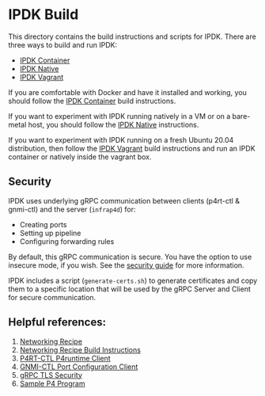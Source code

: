 # IPDK Build

This directory contains the build instructions and scripts for IPDK. There are
three ways to build and run IPDK:

* [IPDK Container](README_DOCKER.md)
* [IPDK Native](README_NATIVE.md)
* [IPDK Vagrant](README_VAGRANT.md)

If you are comfortable with Docker and have it installed and working, you
should follow the [IPDK Container](README_DOCKER.md) build instructions.

If you want to experiment with IPDK running natively in a VM or on a bare-metal
host, you should follow the [IPDK Native](README_NATIVE.md) instructions.

If you want to experiment with IPDK running on a fresh Ubuntu 20.04 distribution,
then follow the [IPDK Vagrant](README_VAGRANT.md) build instructions and run an
IPDK container or natively inside the vagrant box.

## Security

IPDK uses underlying gRPC communication between clients (p4rt-ctl & gnmi-ctl)
and the server (`infrap4d`) for:

  - Creating ports
  - Setting up pipeline
  - Configuring forwarding rules

By default, this gRPC communication is secure. You have the option to use
insecure mode, if you wish. See the 
[security guide](https://github.com/ipdk-io/networking-recipe/blob/main/docs/guides/security-guide.md)
for more information.

IPDK includes a script (`generate-certs.sh`) to generate certificates and copy
them to a specific location that will be used by the gRPC Server and Client for
secure communication.

## Helpful references:

1. [Networking Recipe](https://github.com/ipdk-io/networking-recipe/blob/main/README.md)
2. [Networking Recipe Build Instructions](https://github.com/ipdk-io/networking-recipe/blob/main/docs/guides/dpdk-guide.md)
3. [P4RT-CTL P4runtime Client](https://github.com/ipdk-io/networking-recipe/blob/main/docs/clients/p4rt-ctl.rst)
4. [GNMI-CTL Port Configuration Client](https://github.com/ipdk-io/networking-recipe/blob/main/docs/clients/gnmi-ctl.rst)
5. [gRPC TLS Security](https://github.com/ipdk-io/networking-recipe/blob/main/docs/guides/security-guide.md)
6. [Sample P4 Program](https://github.com/ipdk-io/ipdk/blob/main/build/networking/examples/simple_l3/simple_l3.p4)
